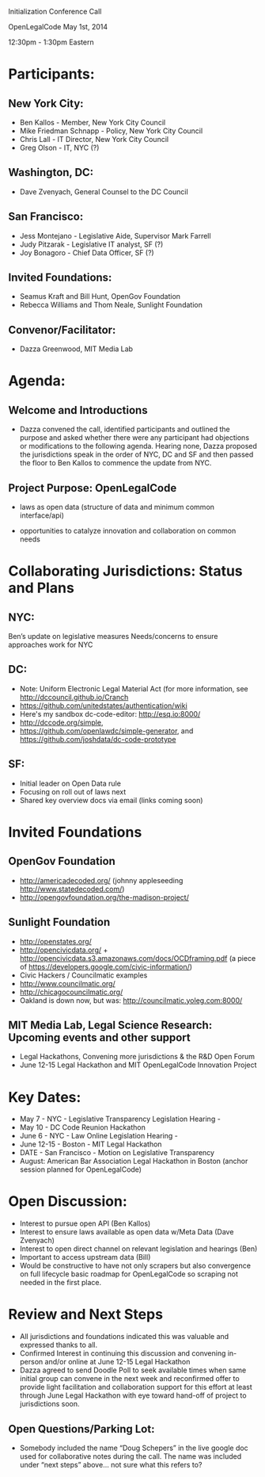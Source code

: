 Initialization Conference Call  

OpenLegalCode May 1st, 2014   

12:30pm - 1:30pm Eastern  

# Participants: 

## New York City:

* Ben Kallos - Member, New York City Council
* Mike Friedman Schnapp - Policy, New York City Council
* Chris Lall - IT Director, New York City Council
* Greg Olson - IT, NYC (?) 

## Washington, DC:

* Dave  Zvenyach, General Counsel to the DC Council

## San Francisco:

* Jess Montejano - Legislative Aide, Supervisor Mark Farrell
* Judy Pitzarak - Legislative IT analyst, SF (?)
* Joy Bonagoro - Chief Data Officer,  SF (?)

## Invited Foundations:
* Seamus Kraft and Bill Hunt, OpenGov Foundation
* Rebecca Williams and Thom Neale, Sunlight Foundation 

## Convenor/Facilitator: 
* Dazza Greenwood, MIT Media Lab


# Agenda:

## Welcome and Introductions 

* Dazza convened the call, identified participants and outlined the purpose and asked whether there were any participant had objections or modifications to the following agenda.  Hearing none, Dazza proposed the jurisdictions speak in the order of NYC, DC and SF and then passed the floor to Ben Kallos to commence the update from NYC.  

## Project Purpose: OpenLegalCode

* laws as open data  (structure of data and minimum common interface/api) 

* opportunities to catalyze innovation and collaboration on common needs

# Collaborating Jurisdictions: Status and Plans

## NYC:

Ben’s update on legislative measures
Needs/concerns to ensure approaches work for NYC

## DC: 

* Note: Uniform Electronic Legal Material Act (for more information, see http://dccouncil.github.io/Cranch
* https://github.com/unitedstates/authentication/wiki
* Here's my sandbox dc-code-editor: http://esq.io:8000/
* http://dccode.org/simple,
* https://github.com/openlawdc/simple-generator, and https://github.com/joshdata/dc-code-prototype

## SF: 

* Initial leader on Open Data rule
* Focusing on roll out of laws next
* Shared key overview docs via email (links coming soon)

# Invited Foundations

## OpenGov Foundation

* http://americadecoded.org/ (johnny appleseeding http://www.statedecoded.com/)
* http://opengovfoundation.org/the-madison-project/

## Sunlight Foundation  

* http://openstates.org/
* http://opencivicdata.org/ + http://opencivicdata.s3.amazonaws.com/docs/OCDframing.pdf (a piece of https://developers.google.com/civic-information/)
* Civic Hackers / Councilmatic examples
* http://www.councilmatic.org/
* http://chicagocouncilmatic.org/
* Oakland is down now, but was: http://councilmatic.yoleg.com:8000/

## MIT Media Lab, Legal Science Research: Upcoming events and other support

* Legal Hackathons, Convening more jurisdictions & the R&D Open Forum
* June 12-15 Legal Hackathon and MIT OpenLegalCode Innovation Project

# Key Dates:

* May 7 - NYC - Legislative Transparency Legislation Hearing - 
* May 10 - DC Code Reunion Hackathon
* June 6 - NYC - Law Online Legislation Hearing -
* June 12-15 - Boston - MIT Legal Hackathon
* DATE - San Francisco - Motion on Legislative Transparency
* August: American Bar Association Legal Hackathon in Boston (anchor session planned for OpenLegalCode)

# Open Discussion:

* Interest to pursue open API (Ben Kallos)
* Interest to ensure laws available as open data w/Meta Data (Dave Zvenyach)
* Interest to open direct channel on relevant legislation and hearings (Ben)
* Important to access upstream data  (Bill)
* Would be constructive to have not only scrapers but also convergence on full lifecycle basic roadmap for OpenLegalCode so scraping not needed in the first place.

# Review and Next Steps

* All jurisdictions and foundations indicated this was valuable and expressed thanks to all.
* Confirmed Interest in continuing this discussion and convening in-person and/or online at June 12-15 Legal Hackathon
* Dazza agreed to send Doodle Poll to seek available times when same initial group can convene in the next week and reconfirmed offer to provide light facilitation and collaboration support for this effort at least through June Legal Hackathon with eye toward hand-off of project to jurisdictions soon. 


## Open Questions/Parking Lot:

* Somebody included the name “Doug Schepers” in the live google doc used for collaborative notes during the call.  The name was included under “next steps” above… not sure what this refers to? 
